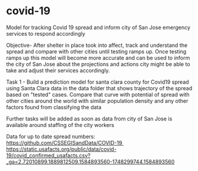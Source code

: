 # covid-19
Model for tracking Covid 19 spread and inform city of San Jose emergency services to respond accordingly

Objective- After shelter in place took into affect, track and understand the spread and compare with other cities until testing ramps up. Once testing ramps up this model will become more accurate and can be used to inform the city of San Jose about the projections and actions city might be able to take and adjust their services accordingly.

Task 1 -
Build a prediction model for santa clara county for Covid19 spread using Santa Clara data in the data folder that shows trajectory of the spread based on "tested" cases. Compare that curve with potential of spread with other cities around the world with similar population density and any other factors found from classifying the data


Further tasks will be added as soon as data from city of San Jose is available around staffing of the city workers

Data for up to date spread numbers:
https://github.com/CSSEGISandData/COVID-19 
https://static.usafacts.org/public/data/covid-19/covid_confirmed_usafacts.csv?_ga=2.72010899.1889812509.1584893560-1748299744.1584893560

